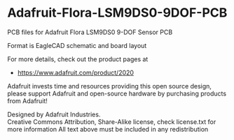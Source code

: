 # Adafruit-Flora-LSM9DS0-9DOF-PCB
PCB files for Adafruit Flora LSM9DS0 9-DOF Sensor PCB

Format is EagleCAD schematic and board layout

For more details, check out the product pages at

   * https://www.adafruit.com/product/2020

Adafruit invests time and resources providing this open source design, 
please support Adafruit and open-source hardware by purchasing 
products from Adafruit!

Designed by Adafruit Industries.  
Creative Commons Attribution, Share-Alike license, check license.txt for more information
All text above must be included in any redistribution